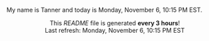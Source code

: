 My name is Tanner and today is Monday, November 6, 10:15 PM EST.

<p align="center">This <i>README</i> file is generated <b>every 3 hours</b>!</br>Last refresh: Monday, November 6, 10:15 PM EST<br /></p>
